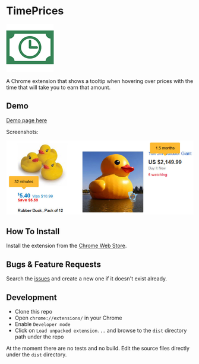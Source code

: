 # TimePrices
![Time Prices Screenshot](./dist/icons/icon128.png)

A Chrome extension that shows a tooltip when hovering over prices with the time that will take you to earn that amount.

## Demo
[Demo page here](https://guyb7.github.io/time-prices/index.html)

Screenshots:

![Time Prices Screenshot](./docs/time-prices-screenshot.jpg)

## How To Install
Install the extension from the [Chrome Web Store](https://chrome.google.com/webstore/detail/timeprices/ghhacoaoggpnihbdoejcmpmiepkjkedh).

## Bugs & Feature Requests
Search the [issues](https://github.com/guyb7/time-prices/issues) and create a new one if it doesn't exist already.

## Development
* Clone this repo
* Open `chrome://extensions/` in your Chrome
* Enable `Developer mode`
* Click on `Load unpacked extension...` and browse to the `dist` directory path under the repo

At the moment there are no tests and no build. Edit the source files directly under the `dist` directory.
